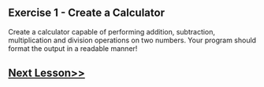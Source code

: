 ## Exercise 1 - Create a Calculator
Create a calculator capable of performing addition, subtraction, multiplication and division operations on two numbers. Your program should format the output in a readable manner!

## [Next Lesson>>](https://replit.com/@codewithharry/08-Day8-Exercise-1-Create-a-Calculator-Solution#main.py)